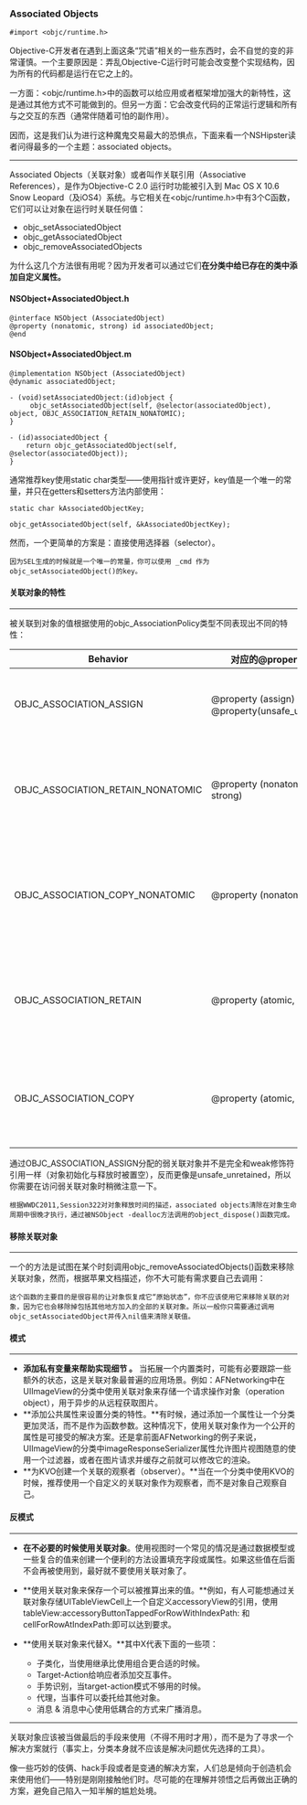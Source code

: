 ### Associated Objects
```
#import <objc/runtime.h>
```
Objective-C开发者在遇到上面这条“咒语”相关的一些东西时，会不自觉的变的非常谨慎。一个主要原因是：弄乱Objective-C运行时可能会改变整个实现结构，因为所有的代码都是运行在它之上的。

一方面：<objc/runtime.h>中的函数可以给应用或者框架增加强大的新特性，这是通过其他方式不可能做到的。但另一方面：它会改变代码的正常运行逻辑和所有与之交互的东西（通常伴随着可怕的副作用）。

因而，这是我们认为进行这种魔鬼交易最大的恐惧点，下面来看一个NSHipster读者问得最多的一个主题：associated objects。

----

Associated Objects（关联对象）或者叫作关联引用（Associative References），是作为Objective-C 2.0 运行时功能被引入到 Mac OS X 10.6 Snow Leopard（及iOS4）系统。与它相关在<objc/runtime.h>中有3个C函数，它们可以让对象在运行时关联任何值：
- objc_setAssociatedObject
- objc_getAssociatedObject
- objc_removeAssociatedObjects

为什么这几个方法很有用呢？因为开发者可以通过它们**在分类中给已存在的类中添加自定义属性。**

#### NSObject+AssociatedObject.h
```
@interface NSObject (AssociatedObject)
@property (nonatomic, strong) id associatedObject;
@end
```
#### NSObject+AssociatedObject.m
```objc
@implementation NSObject (AssociatedObject)
@dynamic associatedObject;

- (void)setAssociatedObject:(id)object {
     objc_setAssociatedObject(self, @selector(associatedObject), object, OBJC_ASSOCIATION_RETAIN_NONATOMIC);
}

- (id)associatedObject {
    return objc_getAssociatedObject(self, @selector(associatedObject));
}
```
通常推荐key使用static char类型——使用指针或许更好，key值是一个唯一的常量，并只在getters和setters方法内部使用：
```
static char kAssociatedObjectKey;

objc_getAssociatedObject(self, &kAssociatedObjectKey);
```
然而，一个更简单的方案是：直接使用选择器（selector）。
```
因为SEL生成的时候就是一个唯一的常量，你可以使用 _cmd 作为objc_setAssociatedObject()的key。
```
#### 关联对象的特性
---
被关联到对象的值根据使用的objc_AssociationPolicy类型不同表现出不同的特性：

| Behavior | 对应的@property类型 | 描述|
| -- | -- | -- |
| OBJC_ASSOCIATION_ASSIGN | @property (assign) 或 @property(unsafe_unretained)| 给关联对象指定若引用 |
| OBJC_ASSOCIATION_RETAIN_NONATOMIC | @property (nonatomic, strong) | 给关联对象指定非原子的强引用 |
| OBJC_ASSOCIATION_COPY_NONATOMIC | @property (nonatomic, copy) | 给关联对象指定非原子的copy特性 |
| OBJC_ASSOCIATION_RETAIN| @property (atomic, strong) | 给关联对象指定原子的强引用 |
| OBJC_ASSOCIATION_COPY | @property (atomic, copy) |给关联对象指定原子copy特性 |
通过OBJC_ASSOCIATION_ASSIGN分配的弱关联对象并不是完全和weak修饰符引用一样（对象初始化与释放时被置空），反而更像是unsafe_unretained，所以你需要在访问弱关联对象时稍微注意一下。
```
根据WWDC2011,Session322对对象释放时间的描述，associated objects清除在对象生命周期中很晚才执行，通过被NSObject -dealloc方法调用的object_dispose()函数完成。
```
#### 移除关联对象
---
一个的方法是试图在某个时刻调用objc_removeAssociatedObjects()函数来移除关联对象，然而，根据苹果文档描述，你不大可能有需求要自己去调用：
```
这个函数的主要目的是很容易的让对象恢复成它“原始状态”，你不应该使用它来移除关联的对象，因为它也会移除掉包括其他地方加入的全部的关联对象。所以一般你只需要通过调用objc_setAssociatedObject并传入nil值来清除关联值。
```

#### 模式
---
- **添加私有变量来帮助实现细节 。** 当拓展一个内置类时，可能有必要跟踪一些额外的状态，这是关联对象最普遍的应用场景。例如：AFNetworking中在UIImageView的分类中使用关联对象来存储一个请求操作对象（operation object），用于异步的从远程获取图片。
- **添加公共属性来设置分类的特性。**有时候，通过添加一个属性让一个分类更加灵活，而不是作为函数参数。这种情况下，使用关联对象作为一个公开的属性是可接受的解决方案。还是拿前面AFNetworking的例子来说，UIImageView的分类中imageResponseSerializer属性允许图片视图随意的使用一个过滤器，或者在图片请求并缓存之前就可以修改它的渲染。
- **为KVO创建一个关联的观察者（observer）。**当在一个分类中使用KVO的时候，推荐使用一个自定义的关联对象作为观察者，而不是对象自己观察自己。

#### 反模式
---
- **在不必要的时候使用关联对象**。使用视图时一个常见的情况是通过数据模型或一些复合的值来创建一个便利的方法设置填充字段或属性。如果这些值在后面不会再被使用到，最好就不要使用关联对象了。

- **使用关联对象来保存一个可以被推算出来的值。**例如，有人可能想通过关联对象存储UITableViewCell上一个自定义accessoryView的引用，使用tableView:accessoryButtonTappedForRowWithIndexPath: 和 cellForRowAtIndexPath:即可以达到要求。

- **使用关联对象来代替X。**其中X代表下面的一些项：
    - 子类化，当使用继承比使用组合更合适的时候。
    - Target-Action给响应者添加交互事件。
    - 手势识别，当target-action模式不够用的时候。
    - 代理，当事件可以委托给其他对象。
    - 消息 & 消息中心使用低耦合的方式来广播消息。

---
关联对象应该被当做最后的手段来使用（不得不用时才用），而不是为了寻求一个解决方案就行（事实上，分类本身就不应该是解决问题优先选择的工具）。

像一些巧妙的伎俩、hack手段或者是变通的解决方案，人们总是倾向于创造机会来使用他们——特别是刚刚接触他们时。尽可能的在理解并领悟之后再做出正确的方案，避免自己陷入一知半解的尴尬处境。
